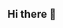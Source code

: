 ## Hi there 👋
<!--
**Raju-07/Raju-07** is a ✨ _special_ ✨ repository because its `README.md` (this file) appears on your GitHub profile.

Here are some ideas to get you started:

- 🔭 I’m currently working on ...connecting database with a customtkinter window
- 🌱 I’m currently learning ... Machine Learning
- 👯 I’m looking to collaborate on ...
- 🤔 I’m looking for help with ...
- 💬 Ask me about ... Python, Customtkinter Tkinter SQL
- 📫 How to reach me: ... RAJUYADAV782760@GMAIL.COM 
- 😄 Pronouns: ...
- ⚡ Fun fact: ...
-->
